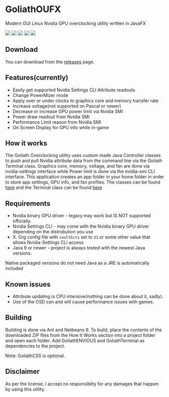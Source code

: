 # GoliathOUFX
Modern GUI Linux Nvidia GPU overclocking utility written in JavaFX

![](https://user-images.githubusercontent.com/10172435/47730178-a5eac400-dc2f-11e8-9971-7d1a8d211b19.png)
![](https://user-images.githubusercontent.com/10172435/47730193-ae42ff00-dc2f-11e8-99f0-bdd1377569c9.png)
![](https://user-images.githubusercontent.com/10172435/47730190-ae42ff00-dc2f-11e8-9d22-8ad18a554dc8.png)
![](https://user-images.githubusercontent.com/10172435/47730191-ae42ff00-dc2f-11e8-90d2-6f48b27087dc.png)
![](https://user-images.githubusercontent.com/10172435/47730192-ae42ff00-dc2f-11e8-9749-83da49edb0b9.png)

## Download
You can download from the [releases](https://github.com/BlueGoliath/GoliathOUFX/releases) page.

## Features(currently)
* Easily get supported Nvidia Settings CLI Attribute readouts
* Change PowerMizer mode
* Apply over or under clocks to graphics core and memory transfer rate
* Increase voltage(not supported on Pascal or newer)
* Decrease or increase GPU power limit via Nvidia SMI
* Power draw readout from Nvidia SMI
* Performance Limit reason from Nvidia SMI
* On Screen Display for GPU info while in-game

## How it works
The Goliath Overclocking utility uses custom made Java Controller classes to push and pull Nvidia attribute data from the command line via the Goliath Terminal class. Graphics core, memory, voltage, and fan are done via nvidia-settings interface while Power limit is done via the nvidia-smi CLI interface. 
This application creates an app folder in your home folder in order to store app settings, GPU info, and fan profiles.
The classes can be found [here](https://github.com/BlueGoliath/GoliathENVIOUS) and the Terminal class can be found [here](https://github.com/BlueGoliath/GoliathTerminal)

## Requirements

* Nvidia binary GPU driver - legacy may work but IS NOT supported officially.
* Nvidia Settings CLI - may come with the Nvidia binary GPU driver depending on the distrobution you use
* X. Org config file with `cooltbits` set to `31` or some other value that allows Nvidia-Settings CLI access
* Java 9 or newer - project is always tested with the newest Java versions.

Native packaged versions do not need Java as a JRE is automatically included

## Known issues
* Attribute updating is CPU intensive(nothing can be done about it, sadly).
* Use of the OSD can and will cause performance issues with games.

## Building
Building is done via Ant and Netbeans 9. To build, place the contents of the downloaded ZIP files from the How It Works section into a project folder and open each folder. Add GoliathENVIOUS and GoliathTerminal as dependencies to the project.

Note: GoliathCSS is optional.

## Disclaimer

As per the license, I accept no responsiblity for any damages that happen by using this utility.
